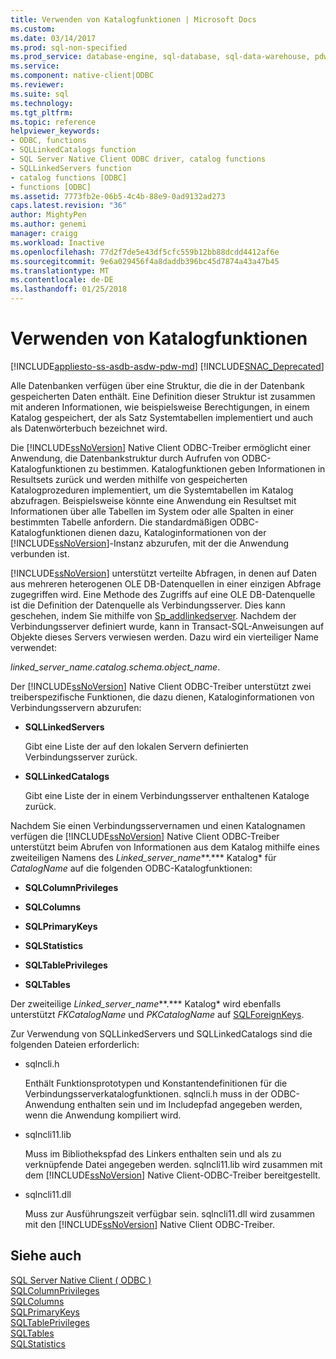 ```yaml
---
title: Verwenden von Katalogfunktionen | Microsoft Docs
ms.custom: 
ms.date: 03/14/2017
ms.prod: sql-non-specified
ms.prod_service: database-engine, sql-database, sql-data-warehouse, pdw
ms.service: 
ms.component: native-client|ODBC
ms.reviewer: 
ms.suite: sql
ms.technology: 
ms.tgt_pltfrm: 
ms.topic: reference
helpviewer_keywords:
- ODBC, functions
- SQLLinkedCatalogs function
- SQL Server Native Client ODBC driver, catalog functions
- SQLLinkedServers function
- catalog functions [ODBC]
- functions [ODBC]
ms.assetid: 7773fb2e-06b5-4c4b-88e9-0ad9132ad273
caps.latest.revision: "36"
author: MightyPen
ms.author: genemi
manager: craigg
ms.workload: Inactive
ms.openlocfilehash: 77d2f7de5e43df5cfc559b12bb88dcdd4412af6e
ms.sourcegitcommit: 9e6a029456f4a8daddb396bc45d7874a43a47b45
ms.translationtype: MT
ms.contentlocale: de-DE
ms.lasthandoff: 01/25/2018
---
```

# <a name="using-catalog-functions"></a>Verwenden von Katalogfunktionen
[!INCLUDE[appliesto-ss-asdb-asdw-pdw-md](../../../includes/appliesto-ss-asdb-asdw-pdw-md.md)]
[!INCLUDE[SNAC_Deprecated](../../../includes/snac-deprecated.md)]

  Alle Datenbanken verfügen über eine Struktur, die die in der Datenbank gespeicherten Daten enthält. Eine Definition dieser Struktur ist zusammen mit anderen Informationen, wie beispielsweise Berechtigungen, in einem Katalog gespeichert, der als Satz Systemtabellen implementiert und auch als Datenwörterbuch bezeichnet wird.  
  
 Die [!INCLUDE[ssNoVersion](../../../includes/ssnoversion-md.md)] Native Client ODBC-Treiber ermöglicht einer Anwendung, die Datenbankstruktur durch Aufrufen von ODBC-Katalogfunktionen zu bestimmen. Katalogfunktionen geben Informationen in Resultsets zurück und werden mithilfe von gespeicherten Katalogprozeduren implementiert, um die Systemtabellen im Katalog abzufragen. Beispielsweise könnte eine Anwendung ein Resultset mit Informationen über alle Tabellen im System oder alle Spalten in einer bestimmten Tabelle anfordern. Die standardmäßigen ODBC-Katalogfunktionen dienen dazu, Kataloginformationen von der [!INCLUDE[ssNoVersion](../../../includes/ssnoversion-md.md)]-Instanz abzurufen, mit der die Anwendung verbunden ist.  
  
 [!INCLUDE[ssNoVersion](../../../includes/ssnoversion-md.md)] unterstützt verteilte Abfragen, in denen auf Daten aus mehreren heterogenen OLE DB-Datenquellen in einer einzigen Abfrage zugegriffen wird. Eine Methode des Zugriffs auf eine OLE DB-Datenquelle ist die Definition der Datenquelle als Verbindungsserver. Dies kann geschehen, indem Sie mithilfe von [Sp_addlinkedserver](../../../relational-databases/system-stored-procedures/sp-addlinkedserver-transact-sql.md). Nachdem der Verbindungsserver definiert wurde, kann in Transact-SQL-Anweisungen auf Objekte dieses Servers verwiesen werden. Dazu wird ein vierteiliger Name verwendet:  
  
 *linked_server_name.catalog.schema.object_name*.  
  
 Der [!INCLUDE[ssNoVersion](../../../includes/ssnoversion-md.md)] Native Client ODBC-Treiber unterstützt zwei treiberspezifische Funktionen, die dazu dienen, Kataloginformationen von Verbindungsservern abzurufen:  
  
-   **SQLLinkedServers**  
  
     Gibt eine Liste der auf den lokalen Servern definierten Verbindungsserver zurück.  
  
-   **SQLLinkedCatalogs**  
  
     Gibt eine Liste der in einem Verbindungsserver enthaltenen Kataloge zurück.  
  
 Nachdem Sie einen Verbindungsservernamen und einen Katalognamen verfügen die [!INCLUDE[ssNoVersion](../../../includes/ssnoversion-md.md)] Native Client ODBC-Treiber unterstützt beim Abrufen von Informationen aus dem Katalog mithilfe eines zweiteiligen Namens des *Linked_server_name***.*** Katalog* für *CatalogName* auf die folgenden ODBC-Katalogfunktionen:  
  
-   **SQLColumnPrivileges**  
  
-   **SQLColumns**  
  
-   **SQLPrimaryKeys**  
  
-   **SQLStatistics**  
  
-   **SQLTablePrivileges**  
  
-   **SQLTables**  
  
 Der zweiteilige *Linked_server_name***.*** Katalog* wird ebenfalls unterstützt *FKCatalogName* und *PKCatalogName* auf [SQLForeignKeys](../../../relational-databases/native-client-odbc-api/sqlforeignkeys.md).  
  
 Zur Verwendung von SQLLinkedServers und SQLLinkedCatalogs sind die folgenden Dateien erforderlich:  
  
-   sqlncli.h  
  
     Enthält Funktionsprototypen und Konstantendefinitionen für die Verbindungsserverkatalogfunktionen. sqlncli.h muss in der ODBC-Anwendung enthalten sein und im Includepfad angegeben werden, wenn die Anwendung kompiliert wird.  
  
-   sqlncli11.lib  
  
     Muss im Bibliothekspfad des Linkers enthalten sein und als zu verknüpfende Datei angegeben werden. sqlncli11.lib wird zusammen mit dem [!INCLUDE[ssNoVersion](../../../includes/ssnoversion-md.md)] Native Client-ODBC-Treiber bereitgestellt.  
  
-   sqlncli11.dll  
  
     Muss zur Ausführungszeit verfügbar sein. sqlncli11.dll wird zusammen mit den [!INCLUDE[ssNoVersion](../../../includes/ssnoversion-md.md)] Native Client ODBC-Treiber.  
  
## <a name="see-also"></a>Siehe auch  
 [SQL Server Native Client &#40; ODBC &#41;](../../../relational-databases/native-client/odbc/sql-server-native-client-odbc.md)   
 [SQLColumnPrivileges](../../../relational-databases/native-client-odbc-api/sqlcolumnprivileges.md)   
 [SQLColumns](../../../relational-databases/native-client-odbc-api/sqlcolumns.md)   
 [SQLPrimaryKeys](../../../relational-databases/native-client-odbc-api/sqlprimarykeys.md)   
 [SQLTablePrivileges](../../../relational-databases/native-client-odbc-api/sqltableprivileges.md)   
 [SQLTables](../../../relational-databases/native-client-odbc-api/sqltables.md)   
 [SQLStatistics](../../../relational-databases/native-client-odbc-api/sqlstatistics.md)  
  
  
